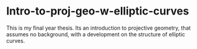 # Intro-to-proj-geo-w-elliptic-curves
This is my final year thesis. Its an introduction to projective geometry, that assumes no background, with a development on the structure of elliptic curves. 
